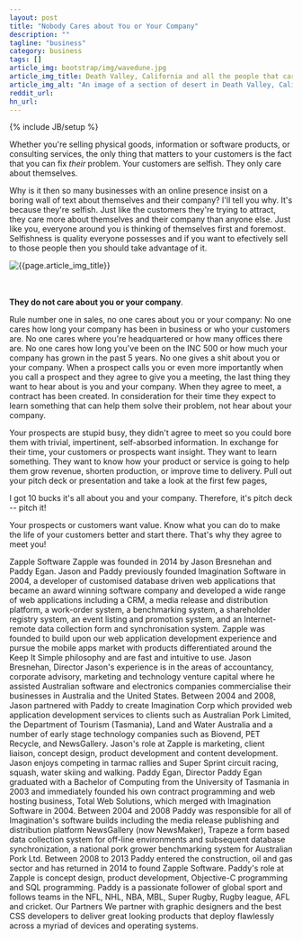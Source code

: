 ```yaml
---
layout: post
title: "Nobody Cares about You or Your Company"
description: ""
tagline: "business"
category: business
tags: []
article_img: bootstrap/img/wavedune.jpg
article_img_title: Death Valley, California and all the people that care about you and your company.
article_img_alt: "An image of a section of desert in Death Valley, California and all the people that care about you and your company"
reddit_url:
hn_url:
---
```

{% include JB/setup %}
<div class="intro">
  <div class="intro-txt">
    
<p>
Whether you're selling physical goods, information or software products, or consulting services, the only thing that matters to your customers is the fact that you can fix <i>their</i> problem. Your customers are selfish. They only care about themselves. 
</p>

<p>
Why is it then so many businesses with an online presence insist on a boring wall of text about themselves and their company? I'll tell you why. It's because they're selfish. Just like the customers they're trying to attract, they care more about themselves and their company than anyone else. Just like you, everyone around you is thinking of themselves first and foremost. Selfishness is quality everyone possesses and if you want to efectively sell to those people then you should take advantage of it.
</p>






    
  </div>
<div class="intro-img-border">
<div class="intro-img-bevel">
<div class="intro-img">
<img class="article-image" alt="{{page.article_img_title}}" title="{{page.article_img_title}}" src="{{ASSET_PATH}}/{{page.article_img}}"/>
</div>
</div>
</div>
</div>

<br/>
<br/>


<b>They do not care about you or your company</b>.



Rule number one in sales, no one cares about you or your company:
No one cares how long your company has been in business or who your customers are.
No one cares where you're headquartered or how many offices there are.
No one cares how long you've been on the INC 500 or how much your company has grown in the past 5 years. 
No one gives a shit about you or your company. 
When a prospect calls you or even more importantly when you call a prospect and they agree to give you a meeting, the last thing they want to hear about is you and your company.  When they agree to meet, a contract has been created. In consideration for their time they expect to learn something that can help them solve their problem, not hear about your company. 

Your prospects are stupid busy, they didn't agree to meet so you could bore them with trivial, impertinent, self-absorbed information.  In exchange for their time, your customers or prospects want insight. They want to learn something.  They want to know how your product or service is going to help them grow revenue, shorten production, or improve time to delivery.  Pull out your pitch deck or presentation and take a look at the first few pages,

I got 10 bucks it's all about you and your company.  Therefore, it's pitch deck -- pitch it!

Your prospects or customers want value. Know what you can do to make the life of your customers better and start there. That's why they agree to meet you!
 


Zapple Software
Zapple was founded in 2014 by Jason Bresnehan and Paddy Egan. Jason and Paddy previously founded Imagination Software in 2004, a developer of customised database driven web applications that became an award winning software company and developed a wide range of web applications including a CRM, a media release and distribution platform, a work-order system, a benchmarking system, a shareholder registry system, an event listing and promotion system, and an Internet-remote data collection form and synchronisation system.
Zapple was founded to build upon our web application development experience and pursue the mobile apps market with products differentiated around the Keep It Simple philosophy and are fast and intuitive to use.
Jason Bresnehan, Director
Jason's experience is in the areas of accountancy, corporate advisory, marketing and technology venture capital where he assisted Australian software and electronics companies commercialise their businesses in Australia and the United States.
Between 2004 and 2008, Jason partnered with Paddy to create Imagination Corp which provided web application development services to clients such as Australian Pork Limited, the Department of Tourism (Tasmania), Land and Water Australia and a number of early stage technology companies such as Biovend, PET Recycle, and NewsGallery.
Jason's role at Zapple is marketing, client liaison, concept design, product development and content development.
Jason enjoys competing in tarmac rallies and Super Sprint circuit racing, squash, water skiing and walking.
Paddy Egan, Director
Paddy Egan graduated with a Bachelor of Computing from the University of Tasmania in 2003 and immediately founded his own contract programming and web hosting business, Total Web Solutions, which merged with Imagination Software in 2004.
Between 2004 and 2008 Paddy was responsible for all of Imagination's software builds including the media release publishing and distribution platform NewsGallery (now NewsMaker), Trapeze a form based data collection system for off-line environments and subsequent database synchronization, a national pork grower benchmarking system for Australian Pork Ltd.
Between 2008 to 2013 Paddy entered the construction, oil and gas sector and has returned in 2014 to found Zapple Software.
Paddy's role at Zapple is concept design, product development, Objective-C programming and SQL programming.
Paddy is a passionate follower of global sport and follows teams in the NFL, NHL, NBA, MBL, Super Rugby, Rugby league, AFL and cricket.
Our Partners
We partner with graphic designers and the best CSS developers to deliver great looking products that deploy flawlessly across a myriad of devices and operating systems.
 
 